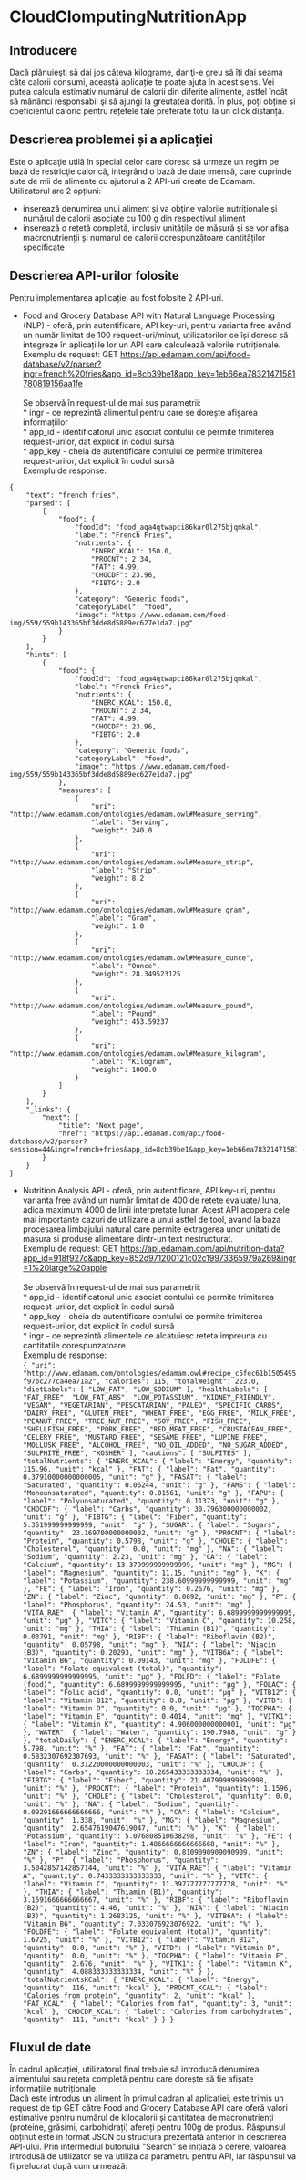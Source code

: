 # CloudClomputingNutritionApp

## Introducere
Dacă plănuieşti să dai jos câteva kilograme, dar ţi-e greu să îţi dai seama câte calorii consumi, această aplicație te poate ajuta în acest sens. Vei putea calcula estimativ numărul de calorii din diferite alimente, astfel încât să mănânci responsabil şi să ajungi la greutatea dorită. În plus, poți obține și coeficientul caloric pentru rețetele tale preferate totul la un click distanță.

## Descrierea problemei și a aplicației
Este o aplicaţie utilă în special celor care doresc să urmeze un regim pe bază de restricţie calorică, integrând o bază de date imensă, care cuprinde sute de mii de alimente cu ajutorul a 2 API-uri create de Edamam. 
Utilizatorul are 2 opțiuni:
- inserează denumirea unui aliment și va obține valorile nutriționale și numărul de calorii asociate cu 100 g din respectivul aliment
- inserează o rețetă completă, inclusiv unitățile de măsură și se vor afișa macronutrienții și numarul de calorii corespunzătoare cantităților specificate

## Descrierea API-urilor folosite
Pentru implementarea aplicației au fost folosite 2 API-uri. <br/>
* Food and Grocery Database API with Natural Language Processing (NLP) - oferă, prin autentificare, API key-uri, pentru varianta free având un număr limitat de 100 request-uri/minut, utilizatorilor ce își doresc să integreze  în aplicațiile lor un API care calculează valorile nutriționale.  <br/>
Exemplu de request: GET https://api.edamam.com/api/food-database/v2/parser?ingr=french%20fries&app_id=8cb39be1&app_key=1eb66ea78321471581780819156aa1fe <br/><br/>
Se observă în request-ul de mai sus parametrii:<br/>
       * ingr - ce reprezintă alimentul pentru care se dorește afișarea informațiilor <br/>
       * app_id - identificatorul unic asociat contului ce permite trimiterea request-urilor, dat explicit în codul sursă <br/>
       * app_key - cheia de autentificare contului ce permite trimiterea request-urilor, dat explicit în codul sursă <br/>
Exemplu de response:<br/>
```
{
    "text": "french fries",
    "parsed": [
        {
            "food": {
                "foodId": "food_aqa4qtwapci86kar0l275bjqmkal",
                "label": "French Fries",
                "nutrients": {
                    "ENERC_KCAL": 150.0,
                    "PROCNT": 2.34,
                    "FAT": 4.99,
                    "CHOCDF": 23.96,
                    "FIBTG": 2.0
                },
                "category": "Generic foods",
                "categoryLabel": "food",
                "image": "https://www.edamam.com/food-img/559/559b143365bf3dde8d5889ec627e1da7.jpg"
            }
        }
    ],
    "hints": [
        {
            "food": {
                "foodId": "food_aqa4qtwapci86kar0l275bjqmkal",
                "label": "French Fries",
                "nutrients": {
                    "ENERC_KCAL": 150.0,
                    "PROCNT": 2.34,
                    "FAT": 4.99,
                    "CHOCDF": 23.96,
                    "FIBTG": 2.0
                },
                "category": "Generic foods",
                "categoryLabel": "food",
                "image": "https://www.edamam.com/food-img/559/559b143365bf3dde8d5889ec627e1da7.jpg"
            },
            "measures": [
                {
                    "uri": "http://www.edamam.com/ontologies/edamam.owl#Measure_serving",
                    "label": "Serving",
                    "weight": 240.0
                },
                {
                    "uri": "http://www.edamam.com/ontologies/edamam.owl#Measure_strip",
                    "label": "Strip",
                    "weight": 8.2
                },
                {
                    "uri": "http://www.edamam.com/ontologies/edamam.owl#Measure_gram",
                    "label": "Gram",
                    "weight": 1.0
                },
                {
                    "uri": "http://www.edamam.com/ontologies/edamam.owl#Measure_ounce",
                    "label": "Ounce",
                    "weight": 28.349523125
                },
                {
                    "uri": "http://www.edamam.com/ontologies/edamam.owl#Measure_pound",
                    "label": "Pound",
                    "weight": 453.59237
                },
                {
                    "uri": "http://www.edamam.com/ontologies/edamam.owl#Measure_kilogram",
                    "label": "Kilogram",
                    "weight": 1000.0
                }
            ]
        }
    ],
    "_links": {
        "next": {
            "title": "Next page",
            "href": "https://api.edamam.com/api/food-database/v2/parser?session=44&ingr=french+fries&app_id=8cb39be1&app_key=1eb66ea78321471581780819156aa1fe"
        }
    }
}
```
   
   
* Nutrition Analysis API - oferă, prin autentificare, API key-uri, pentru varianta free având un număr limitat de 400 de retete evaluate/ luna, adica maximum 4000 de linii interpretate lunar. Acest API acopera cele mai importante cazuri de utilizare a unui astfel de tool, avand la baza procesarea limbajului natural care permite extragerea unor unitati de masura si produse alimentare dintr-un text nestructurat. <br/>
Exemplu de request: GET https://api.edamam.com/api/nutrition-data?app_id=918f927c&app_key=852d971200121c02c19973365979a269&ingr=1%20large%20apple <br/><br/>
Se observă în request-ul de mai sus parametrii:<br/>
       * app_id - identificatorul unic asociat contului ce permite trimiterea request-urilor, dat explicit în codul sursă <br/>
       * app_key - cheia de autentificare contului ce permite trimiterea request-urilor, dat explicit în codul sursă <br/>
       * ingr - ce reprezintă alimentele ce alcatuiesc reteta impreuna cu cantitatile corespunzatoare<br/>
Exemplu de response:<br/>
      ```
{
    "uri": "http://www.edamam.com/ontologies/edamam.owl#recipe_c5fec61b1505495f97bc277ca4ea71a2",
    "calories": 115,
    "totalWeight": 223.0,
    "dietLabels": [
        "LOW_FAT",
        "LOW_SODIUM"
    ],
    "healthLabels": [
        "FAT_FREE",
        "LOW_FAT_ABS",
        "LOW_POTASSIUM",
        "KIDNEY_FRIENDLY",
        "VEGAN",
        "VEGETARIAN",
        "PESCATARIAN",
        "PALEO",
        "SPECIFIC_CARBS",
        "DAIRY_FREE",
        "GLUTEN_FREE",
        "WHEAT_FREE",
        "EGG_FREE",
        "MILK_FREE",
        "PEANUT_FREE",
        "TREE_NUT_FREE",
        "SOY_FREE",
        "FISH_FREE",
        "SHELLFISH_FREE",
        "PORK_FREE",
        "RED_MEAT_FREE",
        "CRUSTACEAN_FREE",
        "CELERY_FREE",
        "MUSTARD_FREE",
        "SESAME_FREE",
        "LUPINE_FREE",
        "MOLLUSK_FREE",
        "ALCOHOL_FREE",
        "NO_OIL_ADDED",
        "NO_SUGAR_ADDED",
        "SULPHITE_FREE",
        "KOSHER"
    ],
    "cautions": [
        "SULFITES"
    ],
    "totalNutrients": {
        "ENERC_KCAL": {
            "label": "Energy",
            "quantity": 115.96,
            "unit": "kcal"
        },
        "FAT": {
            "label": "Fat",
            "quantity": 0.37910000000000005,
            "unit": "g"
        },
        "FASAT": {
            "label": "Saturated",
            "quantity": 0.06244,
            "unit": "g"
        },
        "FAMS": {
            "label": "Monounsaturated",
            "quantity": 0.01561,
            "unit": "g"
        },
        "FAPU": {
            "label": "Polyunsaturated",
            "quantity": 0.11373,
            "unit": "g"
        },
        "CHOCDF": {
            "label": "Carbs",
            "quantity": 30.796300000000002,
            "unit": "g"
        },
        "FIBTG": {
            "label": "Fiber",
            "quantity": 5.351999999999999,
            "unit": "g"
        },
        "SUGAR": {
            "label": "Sugars",
            "quantity": 23.169700000000002,
            "unit": "g"
        },
        "PROCNT": {
            "label": "Protein",
            "quantity": 0.5798,
            "unit": "g"
        },
        "CHOLE": {
            "label": "Cholesterol",
            "quantity": 0.0,
            "unit": "mg"
        },
        "NA": {
            "label": "Sodium",
            "quantity": 2.23,
            "unit": "mg"
        },
        "CA": {
            "label": "Calcium",
            "quantity": 13.379999999999999,
            "unit": "mg"
        },
        "MG": {
            "label": "Magnesium",
            "quantity": 11.15,
            "unit": "mg"
        },
        "K": {
            "label": "Potassium",
            "quantity": 238.60999999999999,
            "unit": "mg"
        },
        "FE": {
            "label": "Iron",
            "quantity": 0.2676,
            "unit": "mg"
        },
        "ZN": {
            "label": "Zinc",
            "quantity": 0.0892,
            "unit": "mg"
        },
        "P": {
            "label": "Phosphorus",
            "quantity": 24.53,
            "unit": "mg"
        },
        "VITA_RAE": {
            "label": "Vitamin A",
            "quantity": 6.6899999999999995,
            "unit": "µg"
        },
        "VITC": {
            "label": "Vitamin C",
            "quantity": 10.258,
            "unit": "mg"
        },
        "THIA": {
            "label": "Thiamin (B1)",
            "quantity": 0.03791,
            "unit": "mg"
        },
        "RIBF": {
            "label": "Riboflavin (B2)",
            "quantity": 0.05798,
            "unit": "mg"
        },
        "NIA": {
            "label": "Niacin (B3)",
            "quantity": 0.20293,
            "unit": "mg"
        },
        "VITB6A": {
            "label": "Vitamin B6",
            "quantity": 0.09143,
            "unit": "mg"
        },
        "FOLDFE": {
            "label": "Folate equivalent (total)",
            "quantity": 6.6899999999999995,
            "unit": "µg"
        },
        "FOLFD": {
            "label": "Folate (food)",
            "quantity": 6.6899999999999995,
            "unit": "µg"
        },
        "FOLAC": {
            "label": "Folic acid",
            "quantity": 0.0,
            "unit": "µg"
        },
        "VITB12": {
            "label": "Vitamin B12",
            "quantity": 0.0,
            "unit": "µg"
        },
        "VITD": {
            "label": "Vitamin D",
            "quantity": 0.0,
            "unit": "µg"
        },
        "TOCPHA": {
            "label": "Vitamin E",
            "quantity": 0.4014,
            "unit": "mg"
        },
        "VITK1": {
            "label": "Vitamin K",
            "quantity": 4.906000000000001,
            "unit": "µg"
        },
        "WATER": {
            "label": "Water",
            "quantity": 190.7988,
            "unit": "g"
        }
    },
    "totalDaily": {
        "ENERC_KCAL": {
            "label": "Energy",
            "quantity": 5.798,
            "unit": "%"
        },
        "FAT": {
            "label": "Fat",
            "quantity": 0.5832307692307693,
            "unit": "%"
        },
        "FASAT": {
            "label": "Saturated",
            "quantity": 0.31220000000000003,
            "unit": "%"
        },
        "CHOCDF": {
            "label": "Carbs",
            "quantity": 10.265433333333334,
            "unit": "%"
        },
        "FIBTG": {
            "label": "Fiber",
            "quantity": 21.407999999999998,
            "unit": "%"
        },
        "PROCNT": {
            "label": "Protein",
            "quantity": 1.1596,
            "unit": "%"
        },
        "CHOLE": {
            "label": "Cholesterol",
            "quantity": 0.0,
            "unit": "%"
        },
        "NA": {
            "label": "Sodium",
            "quantity": 0.09291666666666666,
            "unit": "%"
        },
        "CA": {
            "label": "Calcium",
            "quantity": 1.338,
            "unit": "%"
        },
        "MG": {
            "label": "Magnesium",
            "quantity": 2.6547619047619047,
            "unit": "%"
        },
        "K": {
            "label": "Potassium",
            "quantity": 5.076808510638298,
            "unit": "%"
        },
        "FE": {
            "label": "Iron",
            "quantity": 1.4866666666666668,
            "unit": "%"
        },
        "ZN": {
            "label": "Zinc",
            "quantity": 0.8109090909090909,
            "unit": "%"
        },
        "P": {
            "label": "Phosphorus",
            "quantity": 3.5042857142857144,
            "unit": "%"
        },
        "VITA_RAE": {
            "label": "Vitamin A",
            "quantity": 0.7433333333333333,
            "unit": "%"
        },
        "VITC": {
            "label": "Vitamin C",
            "quantity": 11.397777777777778,
            "unit": "%"
        },
        "THIA": {
            "label": "Thiamin (B1)",
            "quantity": 3.1591666666666667,
            "unit": "%"
        },
        "RIBF": {
            "label": "Riboflavin (B2)",
            "quantity": 4.46,
            "unit": "%"
        },
        "NIA": {
            "label": "Niacin (B3)",
            "quantity": 1.2683125,
            "unit": "%"
        },
        "VITB6A": {
            "label": "Vitamin B6",
            "quantity": 7.033076923076922,
            "unit": "%"
        },
        "FOLDFE": {
            "label": "Folate equivalent (total)",
            "quantity": 1.6725,
            "unit": "%"
        },
        "VITB12": {
            "label": "Vitamin B12",
            "quantity": 0.0,
            "unit": "%"
        },
        "VITD": {
            "label": "Vitamin D",
            "quantity": 0.0,
            "unit": "%"
        },
        "TOCPHA": {
            "label": "Vitamin E",
            "quantity": 2.676,
            "unit": "%"
        },
        "VITK1": {
            "label": "Vitamin K",
            "quantity": 4.088333333333334,
            "unit": "%"
        }
    },
    "totalNutrientsKCal": {
        "ENERC_KCAL": {
            "label": "Energy",
            "quantity": 116,
            "unit": "kcal"
        },
        "PROCNT_KCAL": {
            "label": "Calories from protein",
            "quantity": 2,
            "unit": "kcal"
        },
        "FAT_KCAL": {
            "label": "Calories from fat",
            "quantity": 3,
            "unit": "kcal"
        },
        "CHOCDF_KCAL": {
            "label": "Calories from carbohydrates",
            "quantity": 111,
            "unit": "kcal"
        }
    }
}
      ```

## Fluxul de date

În cadrul aplicației, utilizatorul final trebuie să introducă denumirea alimentului sau rețeta completă pentru care dorește să fie afișate informațiile nutriționale. <br/>
Dacă este introdus un aliment în primul cadran al aplicației, este trimis un request de tip GET către Food and Grocery Database API care oferă valori estimative pentru numărul de kilocalorii și cantitatea de macronutrienți (proteine, grăsimi, carbohidrați) afereți pentru 100g de produs. Răspunsul obținut este în format JSON cu structura prezentată anterior în descrierea API-ului. Prin intermediul butonului "Search" se inițiază o cerere, valoarea introdusă de utilizator se va utiliza ca parametru pentru API, iar răspunsul va fi prelucrat după cum urmează:



